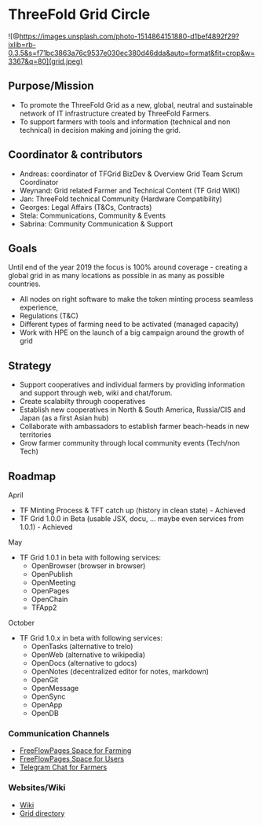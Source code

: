 # ThreeFold Grid Circle

![@https://images.unsplash.com/photo-1514864151880-d1bef4892f29?ixlib=rb-0.3.5&s=f71bc3863a76c9537e030ec380d46dda&auto=format&fit=crop&w=3367&q=80](grid.jpeg)


## Purpose/Mission
- To promote the ThreeFold Grid as a new, global, neutral and sustainable network of IT infrastructure created by ThreeFold Farmers.  
- To support farmers with tools and information (technical and non technical) in decision making and joining the grid.


## Coordinator & contributors

- Andreas: coordinator of TFGrid BizDev & Overview Grid Team Scrum Coordinator
- Weynand: Grid related Farmer and Technical Content (TF Grid WIKI)
- Jan: ThreeFold technical Community (Hardware Compatibility)
- Georges: Legal Affairs (T&Cs, Contracts)
- Stela: Communications, Community & Events
- Sabrina: Community Communication & Support

## Goals

Until end of the year 2019 the focus is 100% around coverage - creating a global grid in as many locations as possible in as many as possible countries.
- All nodes on right software to make the token minting process seamless experience,
- Regulations (T&C)
- Different types of farming need to be activated (managed capacity)
- Work with HPE on the launch of a big campaign around the growth of grid


## Strategy

- Support cooperatives and individual farmers by providing information and support through web, wiki and chat/forum.
- Create scalabilty through cooperatives
- Establish new cooperatives in North & South America, Russia/CIS and Japan (as a first Asian hub)
- Collaborate with ambassadors to establish farmer beach-heads in new territories
- Grow farmer community through local community events (Tech/non Tech)


## Roadmap

April
- TF Minting Process & TFT catch up (history in clean state) - Achieved
- TF Grid 1.0.0 in Beta  (usable JSX, docu, … maybe even services from 1.0.1) - Achieved

May

- TF Grid 1.0.1 in beta with following services: 
  - OpenBrowser (browser in browser)
  - OpenPublish
  - OpenMeeting
  - OpenPages
  - OpenChain
  - TFApp2
 
October
- TF Grid 1.0.x in beta with following services:
  - OpenTasks  (alternative to trelo)
  - OpenWeb  (alternative to wikipedia)
  - OpenDocs (alternative to gdocs)
  - OpenNotes (decentralized editor for notes, markdown)
  - OpenGit
  - OpenMessage
  - OpenSync
  - OpenApp
  - OpenDB


### Communication Channels

- [FreeFlowPages Space for Farming](https://freeflowpages.com/s/tf-grid-farming/)
- [FreeFlowPages Space for Users](https://freeflowpages.com/s/tf-grid-users/)
- [Telegram Chat for Farmers](https://t.me/joinchat/BwOvO0NpZjNMHFx8wD_5nw)
   

### Websites/Wiki

- [Wiki](https://threefoldfoundation.github.io/info_grid/#/)
- [Grid directory](https://capacity.threefoldtoken.com/)




